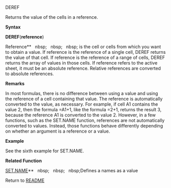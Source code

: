 DEREF

Returns the value of the cells in a reference.

**Syntax**

**DEREF**(**reference**)

Reference**&nbsp;&nbsp;&nbsp;nbsp;&nbsp;&nbsp;&nbsp;nbsp;&nbsp;&nbsp;&nbsp;nbsp;&nbsp;is the cell or cells from which you
want to obtain a value. If reference is the reference of a single cell,
DEREF returns the value of that cell. If reference is the reference of a
range of cells, DEREF returns the array of values in those cells. If
reference refers to the active sheet, it must be an absolute reference.
Relative references are converted to absolute references.

**Remarks**

In most formulas, there is no difference between using a value and using
the reference of a cell containing that value. The reference is
automatically converted to the value, as necessary. For example, if cell
A1 contains the value 2, then the formula =A1+1, like the formula =2+1,
returns the result 3, because the reference A1 is converted to the value
2. However, in a few functions, such as the SET.NAME function,
references are not automatically converted to values. Instead, those
functions behave differently depending on whether an argument is a
reference or a value.

**Example**

See the sixth example for SET.NAME.

**Related Function**

[SET.NAME](SET.NAME.md)**&nbsp;&nbsp;&nbsp;nbsp;&nbsp;&nbsp;&nbsp;nbsp;&nbsp;&nbsp;&nbsp;nbsp;Defines a names as a value



Return to [README](README.md)


